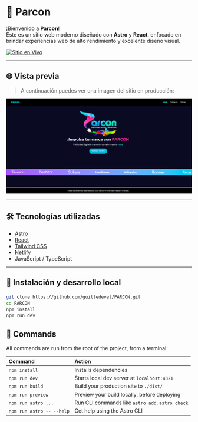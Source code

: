 # 🚀 Parcon

¡Bienvenido a **Parcon**!  
Este es un sitio web moderno diseñado con **Astro** y **React**, enfocado en brindar experiencias web de alto rendimiento y excelente diseño visual.

[![Sitio en Vivo](https://img.shields.io/badge/Ver%20Sitio%20Web-Parcon-00C7B7?style=for-the-badge&logo=netlify)](https://parcon.netlify.app)

---

## 🌐 Vista previa

> A continuación puedes ver una imagen del sitio en producción:

![Vista previa del sitio](./public/Captura.png)

---

## 🛠 Tecnologías utilizadas

- [Astro](https://astro.build/)
- [React](https://reactjs.org/)
- [Tailwind CSS](https://tailwindcss.com/)
- [Netlify](https://www.netlify.com/)
- JavaScript / TypeScript

---

## 🚧 Instalación y desarrollo local

```bash
git clone https://github.com/guilledevel/PARCON.git
cd PARCON
npm install
npm run dev
```

## 🧞 Commands

All commands are run from the root of the project, from a terminal:

| Command                   | Action                                           |
| :------------------------ | :----------------------------------------------- |
| `npm install`             | Installs dependencies                            |
| `npm run dev`             | Starts local dev server at `localhost:4321`      |
| `npm run build`           | Build your production site to `./dist/`          |
| `npm run preview`         | Preview your build locally, before deploying     |
| `npm run astro ...`       | Run CLI commands like `astro add`, `astro check` |
| `npm run astro -- --help` | Get help using the Astro CLI                     |
